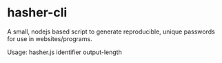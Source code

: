 # hasher-cli

A small, nodejs based script to generate reproducible, unique passwords for use in websites/programs.

Usage: hasher.js identifier output-length
